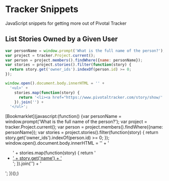 # Tracker Snippets
JavaScript snippets for getting more out of Pivotal Tracker

## List Stories Owned by a Given User
```js
var personName = window.prompt('What is the full name of the person?');
var project = tracker.Project.current();
var person = project.members().findWhere({name: personName});
var stories = project.stories().filter(function(story) {
  return story.get('owner_ids').indexOf(person.id) >= 0;
});

window.open().document.body.innerHTML = '' +
  '<ul>' +
    stories.map(function(story) {
      return '<li><a href="https://www.pivotaltracker.com/story/show/' + story.id + '">' + story.get('name') + '</a></li>';
    }).join('') +
  '</ul>';
```

[Bookmarklet](javascript:(function(\) {var personName = window.prompt('What is the full name of the person?'\); var project = tracker.Project.current(\); var person = project.members(\).findWhere({name: personName}\); var stories = project.stories(\).filter(function(story\) { return story.get('owner_ids'\).indexOf(person.id\) >= 0; }\); window.open(\).document.body.innerHTML = '' + '<ul>' + stories.map(function(story\) { return '<li><a href="https://www.pivotaltracker.com/story/show/' + story.id + '">' + story.get('name'\) + '</a></li>'; }\).join(''\) + '</ul>'; }\)(\);)
